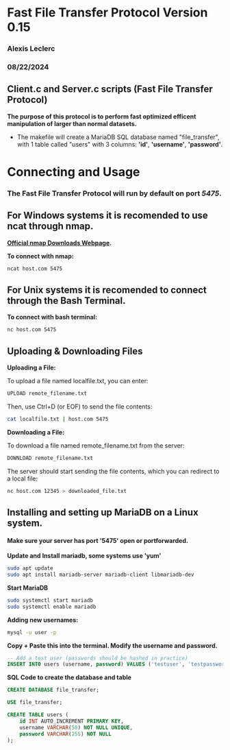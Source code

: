 # Fast File Transfer Protocol Version 0.15
### Alexis Leclerc 
### 08/22/2024

## Client.c and Server.c scripts (Fast File Transfer Protocol)

**The purpose of this protocol is to perform fast optimized efficent manipulation of larger than normal datasets.**
* The makefile will create a MariaDB SQL database named "file_transfer", with 1 table called "users" with 3 columns: **'id'**, **'username'**, **'password'**.

# Connecting and Usage

### The Fast File Transfer Protocol will run by default on port *5475*.

## For Windows systems it is recomended to use ncat through nmap. 
**[Official nmap Downloads Webpage](https://nmap.org/download#windows).**

**To connect with nmap:**
```bash
ncat host.com 5475
```

## For Unix systems it is recomended to connect through the Bash Terminal.

**To connect with bash terminal:**
```bash
nc host.com 5475
```

## Uploading & Downloading Files

**Uploading a File:**

To upload a file named localfile.txt, you can enter:
```bash
UPLOAD remote_filename.txt
```

Then, use Ctrl+D (or EOF) to send the file contents:
```bash
cat localfile.txt | host.com 5475
```
**Downloading a File:**

To download a file named remote_filename.txt from the server:
```bash
DOWNLOAD remote_filename.txt
```

The server should start sending the file contents, which you can redirect to a local file:
```bash
nc host.com 12345 > downloaded_file.txt
```

## Installing and setting up MariaDB on a Linux system.

#### Make sure your server has port '5475' open or portforwarded.

**Update and Install mariadb, some systems use 'yum'**
```bash
sudo apt update
sudo apt install mariadb-server mariadb-client libmariadb-dev
```

**Start MariaDB**
```bash
sudo systemctl start mariadb
sudo systemctl enable mariadb
```

**Adding new usernames:**
```bash
mysql -u user -p
```

**Copy + Paste this into the terminal. Modify the username and password.**
```sql
-- Add a test user (passwords should be hashed in practice)
INSERT INTO users (username, password) VALUES ('testuser', 'testpassword');
```

**SQL Code to create the database and table**
```sql
CREATE DATABASE file_transfer;

USE file_transfer;

CREATE TABLE users (
    id INT AUTO_INCREMENT PRIMARY KEY,
    username VARCHAR(50) NOT NULL UNIQUE,
    password VARCHAR(255) NOT NULL
);
